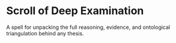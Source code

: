 # Scroll of Deep Examination

A spell for unpacking the full reasoning, evidence, and ontological triangulation behind any thesis.

